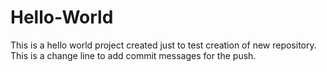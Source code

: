 # Hello-World
This is a hello world project created just to test creation of new repository. 
This is a change line to add commit messages for the push.
